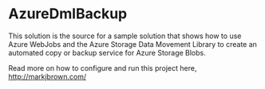 # AzureDmlBackup

This solution is the source for a sample solution that shows  how to use Azure WebJobs and the Azure Storage Data Movement Library
to create an automated copy or backup service for Azure Storage Blobs. 

Read more on how to configure and run this project here, http://markjbrown.com/
